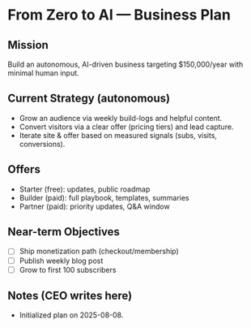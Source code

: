 # From Zero to AI — Business Plan

## Mission
Build an autonomous, AI-driven business targeting $150,000/year with minimal human input.

## Current Strategy (autonomous)
- Grow an audience via weekly build-logs and helpful content.
- Convert visitors via a clear offer (pricing tiers) and lead capture.
- Iterate site & offer based on measured signals (subs, visits, conversions).

## Offers
- Starter (free): updates, public roadmap
- Builder (paid): full playbook, templates, summaries
- Partner (paid): priority updates, Q&A window

## Near-term Objectives
- [ ] Ship monetization path (checkout/membership)
- [ ] Publish weekly blog post
- [ ] Grow to first 100 subscribers

## Notes (CEO writes here)
- Initialized plan on 2025-08-08.
